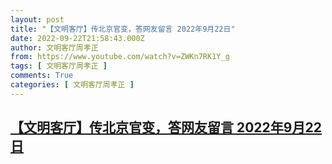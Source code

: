 ```yaml
---
layout: post
title: "【文明客厅】传北京官变，答网友留言 2022年9月22日"
date: 2022-09-22T21:58:43.000Z
author: 文明客厅周孝正
from: https://www.youtube.com/watch?v=ZWKn7RK1Y_g
tags: [ 文明客厅周孝正 ]
comments: True
categories: [ 文明客厅周孝正 ]
---
```

<!--1663883923000-->
[【文明客厅】传北京官变，答网友留言 2022年9月22日](https://www.youtube.com/watch?v=ZWKn7RK1Y_g)
------

<div>

</div>
